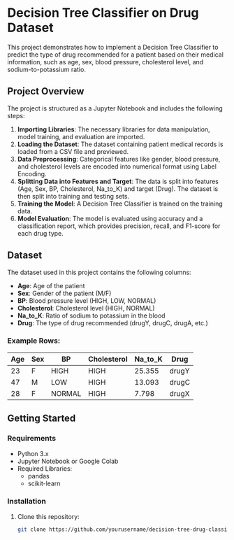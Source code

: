 # Decision Tree Classifier on Drug Dataset

This project demonstrates how to implement a Decision Tree Classifier to predict the type of drug recommended for a patient based on their medical information, such as age, sex, blood pressure, cholesterol level, and sodium-to-potassium ratio.

## Project Overview

The project is structured as a Jupyter Notebook and includes the following steps:

1. **Importing Libraries**: The necessary libraries for data manipulation, model training, and evaluation are imported.
2. **Loading the Dataset**: The dataset containing patient medical records is loaded from a CSV file and previewed.
3. **Data Preprocessing**: Categorical features like gender, blood pressure, and cholesterol levels are encoded into numerical format using Label Encoding.
4. **Splitting Data into Features and Target**: The data is split into features (Age, Sex, BP, Cholesterol, Na_to_K) and target (Drug). The dataset is then split into training and testing sets.
5. **Training the Model**: A Decision Tree Classifier is trained on the training data.
6. **Model Evaluation**: The model is evaluated using accuracy and a classification report, which provides precision, recall, and F1-score for each drug type.

## Dataset

The dataset used in this project contains the following columns:

- **Age**: Age of the patient
- **Sex**: Gender of the patient (M/F)
- **BP**: Blood pressure level (HIGH, LOW, NORMAL)
- **Cholesterol**: Cholesterol level (HIGH, NORMAL)
- **Na_to_K**: Ratio of sodium to potassium in the blood
- **Drug**: The type of drug recommended (drugY, drugC, drugA, etc.)

### Example Rows:

| Age | Sex | BP      | Cholesterol | Na_to_K | Drug |
|-----|-----|---------|-------------|---------|------|
| 23  | F   | HIGH    | HIGH        | 25.355  | drugY|
| 47  | M   | LOW     | HIGH        | 13.093  | drugC|
| 28  | F   | NORMAL  | HIGH        | 7.798   | drugX|

## Getting Started

### Requirements

- Python 3.x
- Jupyter Notebook or Google Colab
- Required Libraries:
  - pandas
  - scikit-learn

### Installation

1. Clone this repository:
   ```bash
   git clone https://github.com/yourusername/decision-tree-drug-classifier.git
